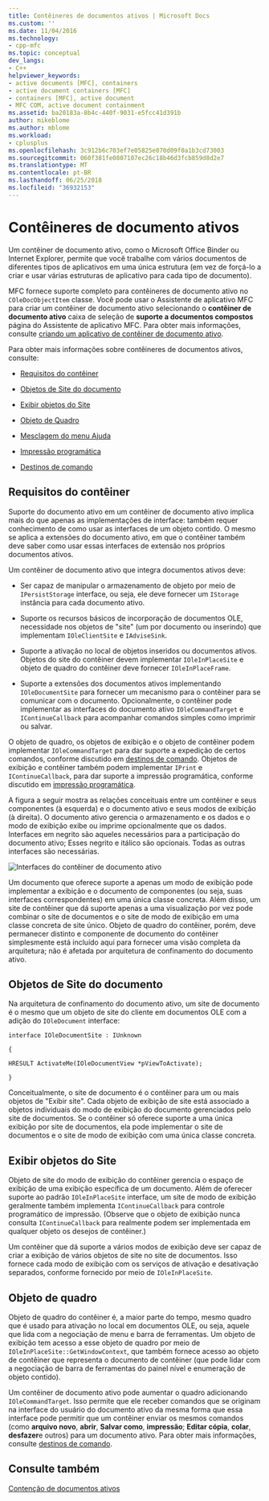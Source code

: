 ```yaml
---
title: Contêineres de documentos ativos | Microsoft Docs
ms.custom: ''
ms.date: 11/04/2016
ms.technology:
- cpp-mfc
ms.topic: conceptual
dev_langs:
- C++
helpviewer_keywords:
- active documents [MFC], containers
- active document containers [MFC]
- containers [MFC], active document
- MFC COM, active document containment
ms.assetid: ba20183a-8b4c-440f-9031-e5fcc41d391b
author: mikeblome
ms.author: mblome
ms.workload:
- cplusplus
ms.openlocfilehash: 3c912b6c703ef7e05825e070d09f0a1b3cd73003
ms.sourcegitcommit: 060f381fe0807107ec26c18b46d3fcb859d8d2e7
ms.translationtype: MT
ms.contentlocale: pt-BR
ms.lasthandoff: 06/25/2018
ms.locfileid: "36932153"
---
```

# <a name="active-document-containers"></a>Contêineres de documento ativos
Um contêiner de documento ativo, como o Microsoft Office Binder ou Internet Explorer, permite que você trabalhe com vários documentos de diferentes tipos de aplicativos em uma única estrutura (em vez de forçá-lo a criar e usar várias estruturas de aplicativo para cada tipo de documento).  
  
 MFC fornece suporte completo para contêineres de documento ativo no `COleDocObjectItem` classe. Você pode usar o Assistente de aplicativo MFC para criar um contêiner de documento ativo selecionando o **contêiner de documento ativo** caixa de seleção de **suporte a documentos compostos** página do Assistente de aplicativo MFC. Para obter mais informações, consulte [criando um aplicativo de contêiner de documento ativo](../mfc/creating-an-active-document-container-application.md).  
  
 Para obter mais informações sobre contêineres de documentos ativos, consulte:  
  
-   [Requisitos do contêiner](#container_requirements)  
  
-   [Objetos de Site do documento](#document_site_objects)  
  
-   [Exibir objetos do Site](#view_site_objects)  
  
-   [Objeto de Quadro](#frame_object)  
  
-   [Mesclagem do menu Ajuda](../mfc/help-menu-merging.md)  
  
-   [Impressão programática](../mfc/programmatic-printing.md)  
  
-   [Destinos de comando](../mfc/message-handling-and-command-targets.md)  
  
##  <a name="container_requirements"></a> Requisitos do contêiner  
 Suporte do documento ativo em um contêiner de documento ativo implica mais do que apenas as implementações de interface: também requer conhecimento de como usar as interfaces de um objeto contido. O mesmo se aplica a extensões do documento ativo, em que o contêiner também deve saber como usar essas interfaces de extensão nos próprios documentos ativos.  
  
 Um contêiner de documento ativo que integra documentos ativos deve:  
  
-   Ser capaz de manipular o armazenamento de objeto por meio de `IPersistStorage` interface, ou seja, ele deve fornecer um `IStorage` instância para cada documento ativo.  
  
-   Suporte os recursos básicos de incorporação de documentos OLE, necessidade nos objetos de "site" (um por documento ou inserindo) que implementam `IOleClientSite` e `IAdviseSink`.  
  
-   Suporte a ativação no local de objetos inseridos ou documentos ativos. Objetos do site do contêiner devem implementar `IOleInPlaceSite` e objeto de quadro do contêiner deve fornecer `IOleInPlaceFrame`.  
  
-   Suporte a extensões dos documentos ativos implementando `IOleDocumentSite` para fornecer um mecanismo para o contêiner para se comunicar com o documento. Opcionalmente, o contêiner pode implementar as interfaces do documento ativo `IOleCommandTarget` e `IContinueCallback` para acompanhar comandos simples como imprimir ou salvar.  
  
 O objeto de quadro, os objetos de exibição e o objeto de contêiner podem implementar `IOleCommandTarget` para dar suporte a expedição de certos comandos, conforme discutido em [destinos de comando](../mfc/message-handling-and-command-targets.md). Objetos de exibição e contêiner também podem implementar `IPrint` e `IContinueCallback`, para dar suporte a impressão programática, conforme discutido em [impressão programática](../mfc/programmatic-printing.md).  
  
 A figura a seguir mostra as relações conceituais entre um contêiner e seus componentes (à esquerda) e o documento ativo e seus modos de exibição (à direita). O documento ativo gerencia o armazenamento e os dados e o modo de exibição exibe ou imprime opcionalmente que os dados. Interfaces em negrito são aqueles necessários para a participação do documento ativo; Esses negrito e itálico são opcionais. Todas as outras interfaces são necessárias.  
  
 ![Interfaces do contêiner de documento ativo](../mfc/media/vc37gj1.gif "vc37gj1")  
  
 Um documento que oferece suporte a apenas um modo de exibição pode implementar a exibição e o documento de componentes (ou seja, suas interfaces correspondentes) em uma única classe concreta. Além disso, um site de contêiner que dá suporte apenas a uma visualização por vez pode combinar o site de documentos e o site de modo de exibição em uma classe concreta de site único. Objeto de quadro do contêiner, porém, deve permanecer distinto e componente de documento do contêiner simplesmente está incluído aqui para fornecer uma visão completa da arquitetura; não é afetada por arquitetura de confinamento do documento ativo.  
  
##  <a name="document_site_objects"></a> Objetos de Site do documento  
 Na arquitetura de confinamento do documento ativo, um site de documento é o mesmo que um objeto de site do cliente em documentos OLE com a adição do `IOleDocument` interface:  
  
 `interface IOleDocumentSite : IUnknown`  
  
 `{`  
  
 `HRESULT ActivateMe(IOleDocumentView *pViewToActivate);`  
  
 `}`  
  
 Conceitualmente, o site de documento é o contêiner para um ou mais objetos de "Exibir site". Cada objeto de exibição de site está associado a objetos individuais do modo de exibição do documento gerenciados pelo site de documentos. Se o contêiner só oferece suporte a uma única exibição por site de documentos, ela pode implementar o site de documentos e o site de modo de exibição com uma única classe concreta.  
  
##  <a name="view_site_objects"></a> Exibir objetos do Site  
 Objeto de site do modo de exibição do contêiner gerencia o espaço de exibição de uma exibição específica de um documento. Além de oferecer suporte ao padrão `IOleInPlaceSite` interface, um site de modo de exibição geralmente também implementa `IContinueCallback` para controle programático de impressão. (Observe que o objeto de exibição nunca consulta `IContinueCallback` para realmente podem ser implementada em qualquer objeto os desejos de contêiner.)  
  
 Um contêiner que dá suporte a vários modos de exibição deve ser capaz de criar a exibição de vários objetos de site no site de documentos. Isso fornece cada modo de exibição com os serviços de ativação e desativação separados, conforme fornecido por meio de `IOleInPlaceSite`.  
  
##  <a name="frame_object"></a> Objeto de quadro  
 Objeto de quadro do contêiner é, a maior parte do tempo, mesmo quadro que é usado para ativação no local em documentos OLE, ou seja, aquele que lida com a negociação de menu e barra de ferramentas. Um objeto de exibição tem acesso a esse objeto de quadro por meio de `IOleInPlaceSite::GetWindowContext`, que também fornece acesso ao objeto de contêiner que representa o documento de contêiner (que pode lidar com a negociação de barra de ferramentas do painel nível e enumeração de objeto contido).  
  
 Um contêiner de documento ativo pode aumentar o quadro adicionando `IOleCommandTarget`. Isso permite que ele receber comandos que se originam na interface do usuário do documento ativo da mesma forma que essa interface pode permitir que um contêiner enviar os mesmos comandos (como **arquivo novo**, **abrir**,  **Salvar como**, **impressão**; **Editar cópia**, **colar**, **desfazer**e outros) para um documento ativo. Para obter mais informações, consulte [destinos de comando](../mfc/message-handling-and-command-targets.md).  
  
## <a name="see-also"></a>Consulte também  
 [Contenção de documentos ativos](../mfc/active-document-containment.md)

